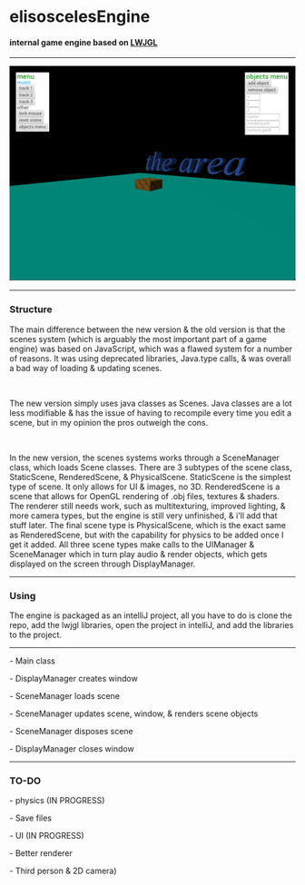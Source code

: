 <h1>elisoscelesEngine</h1>
  <h4>internal game engine based on <a href="https://www.lwjgl.org/">LWJGL</a></h4>

  <hr>

  <img src="example.png">

  <hr>

  <h3>Structure</h3>
  <p>The main difference between the new version & the old version is that the scenes system (which is arguably the most important part of a game engine) was based on JavaScript, which was a flawed system for a number of reasons. It was using deprecated libraries, Java.type calls, & was overall a bad way of loading & updating scenes.</p>
  <br>
  <p>The new version simply uses java classes as Scenes. Java classes are a lot less modifiable & has the issue of having to recompile every time you edit a scene, but in my opinion the pros outweigh the cons.</p>
  <br>
  <p>In the new version, the scenes systems works through a SceneManager class, which loads Scene classes. There are 3 subtypes of the scene class, StaticScene, RenderedScene, & PhysicalScene. StaticScene is the simplest type of scene. It only allows for UI & images, no 3D. RenderedScene is a scene that allows for OpenGL rendering of .obj files, textures & shaders. The renderer still needs work, such as multitexturing, improved lighting, & more camera types, but the engine is still very unfinished, & i'll add that stuff later. The final scene type is PhysicalScene, which is the exact same as RenderedScene, but with the capability for physics to be added once I get it added. All three scene types make calls to the UIManager & SceneManager which in turn play audio & render objects, which gets displayed on the screen through DisplayManager.</p>

<hr>

  <h3>Using</h3>
  <p>The engine is packaged as an intelliJ project, all you have to do is clone the repo, add the lwjgl libraries, open the project in intelliJ, and add the libraries to the project.</p>

<hr>
  <p>- Main class</p>
  <p>  - DisplayManager creates window</p>
  <p>    - SceneManager loads scene</p>
  <p>    - SceneManager updates scene, window, & renders scene objects</p>
  <p>    - SceneManager disposes scene</p>
  <p>    - DisplayManager closes window</p>

  <hr>

  <h3>TO-DO</h3>
  <p>  - physics (IN PROGRESS)</p>
  <p>  - Save files</p>
  <p>  - UI (IN PROGRESS)</p>
  <p>  - Better renderer</p>
  <p>  - Third person & 2D camera)</p>
